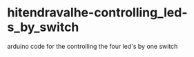 # hitendravalhe-controlling_led-s_by_switch
arduino code for the controlling the four led's by one switch

